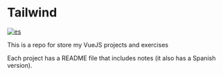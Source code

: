 # Tailwind
[![es](https://img.shields.io/badge/lang-es-blue.svg)](https://github.com/Josluistanic/TailwindCSS/blob/main/README.es.md)

This is a repo for store my VueJS projects and exercises

Each project has a README file that includes notes (it also has a Spanish version).
